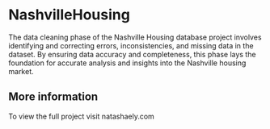 # NashvilleHousing

The data cleaning phase of the Nashville Housing database project involves identifying and correcting errors, inconsistencies, and missing data in the dataset. By ensuring data accuracy and completeness, this phase lays the foundation for accurate analysis and insights into the Nashville housing market.

## More information 
To view the full project visit natashaely.com 
